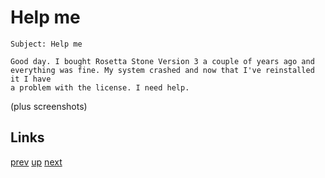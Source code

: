 # Help me

    Subject: Help me

    Good day. I bought Rosetta Stone Version 3 a couple of years ago and
    everything was fine. My system crashed and now that I've reinstalled it I have
    a problem with the license. I need help. 

(plus screenshots)

## Links

[prev](2022-08-21.md) [up](../) [next](2022-10-17.md)
